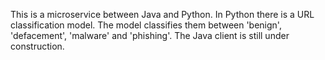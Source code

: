 This is a microservice between Java and Python. In Python there is a URL classification model. The model classifies them between 'benign', 'defacement', 'malware' and 'phishing'. The Java client is still under construction. 
